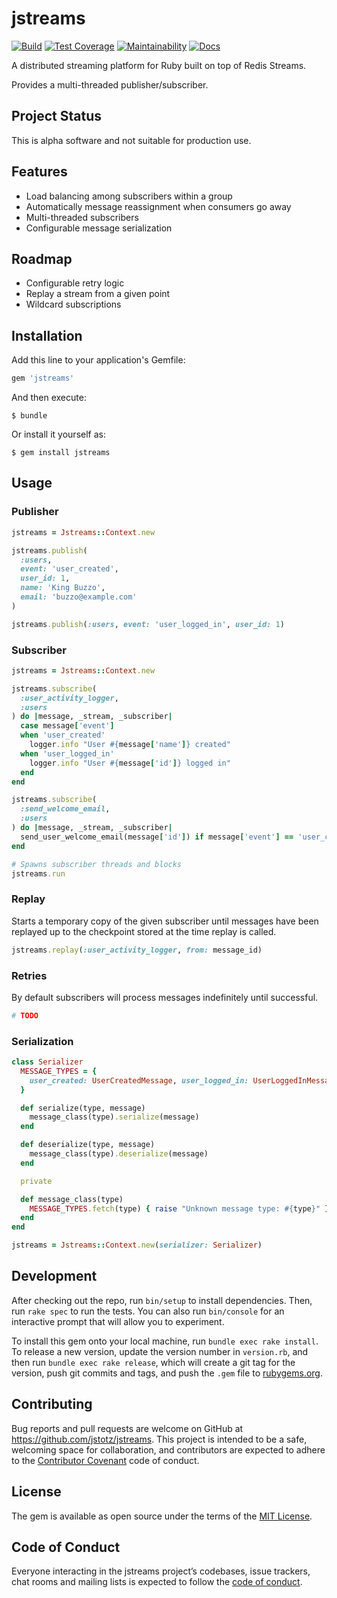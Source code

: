 # jstreams

[![Build](https://github.com/springboardretail/jstreams/actions/workflows/build.yml/badge.svg?branch=master)](https://github.com/springboardretail/jstreams/actions/workflows/build.yml)
[![Test Coverage](https://img.shields.io/codeclimate/coverage/jstotz/jstreams.svg)](https://codeclimate.com/github/jstotz/jstreams/test_coverage)
[![Maintainability](https://img.shields.io/codeclimate/maintainability/jstotz/jstreams.svg)](https://codeclimate.com/github/jstotz/jstreams/maintainability)
[![Docs](https://img.shields.io/badge/docs-yard-green.svg)](https://www.rubydoc.info/github/jstotz/jstreams/master)

A distributed streaming platform for Ruby built on top of Redis Streams.

Provides a multi-threaded publisher/subscriber.

## Project Status

This is alpha software and not suitable for production use.

## Features

- Load balancing among subscribers within a group
- Automatically message reassignment when consumers go away
- Multi-threaded subscribers
- Configurable message serialization

## Roadmap

- Configurable retry logic
- Replay a stream from a given point
- Wildcard subscriptions

## Installation

Add this line to your application's Gemfile:

```ruby
gem 'jstreams'
```

And then execute:

    $ bundle

Or install it yourself as:

    $ gem install jstreams

## Usage

### Publisher

```ruby
jstreams = Jstreams::Context.new

jstreams.publish(
  :users,
  event: 'user_created',
  user_id: 1,
  name: 'King Buzzo',
  email: 'buzzo@example.com'
)

jstreams.publish(:users, event: 'user_logged_in', user_id: 1)
```

### Subscriber

```ruby
jstreams = Jstreams::Context.new

jstreams.subscribe(
  :user_activity_logger,
  :users
) do |message, _stream, _subscriber|
  case message['event']
  when 'user_created'
    logger.info "User #{message['name']} created"
  when 'user_logged_in'
    logger.info "User #{message['id']} logged in"
  end
end

jstreams.subscribe(
  :send_welcome_email,
  :users
) do |message, _stream, _subscriber|
  send_user_welcome_email(message['id']) if message['event'] == 'user_created'
end

# Spawns subscriber threads and blocks
jstreams.run
```

### Replay

Starts a temporary copy of the given subscriber until messages have been replayed up to the checkpoint stored at the time replay is called.

```ruby
jstreams.replay(:user_activity_logger, from: message_id)
```

### Retries

By default subscribers will process messages indefinitely until successful.

```ruby
# TODO
```

### Serialization

```ruby
class Serializer
  MESSAGE_TYPES = {
    user_created: UserCreatedMessage, user_logged_in: UserLoggedInMessage
  }

  def serialize(type, message)
    message_class(type).serialize(message)
  end

  def deserialize(type, message)
    message_class(type).deserialize(message)
  end

  private

  def message_class(type)
    MESSAGE_TYPES.fetch(type) { raise "Unknown message type: #{type}" }
  end
end

jstreams = Jstreams::Context.new(serializer: Serializer)
```

## Development

After checking out the repo, run `bin/setup` to install dependencies. Then, run `rake spec` to run the tests. You can also run `bin/console` for an interactive prompt that will allow you to experiment.

To install this gem onto your local machine, run `bundle exec rake install`. To release a new version, update the version number in `version.rb`, and then run `bundle exec rake release`, which will create a git tag for the version, push git commits and tags, and push the `.gem` file to [rubygems.org](https://rubygems.org).

## Contributing

Bug reports and pull requests are welcome on GitHub at https://github.com/jstotz/jstreams. This project is intended to be a safe, welcoming space for collaboration, and contributors are expected to adhere to the [Contributor Covenant](http://contributor-covenant.org) code of conduct.

## License

The gem is available as open source under the terms of the [MIT License](https://opensource.org/licenses/MIT).

## Code of Conduct

Everyone interacting in the jstreams project’s codebases, issue trackers, chat rooms and mailing lists is expected to follow the [code of conduct](https://github.com/jstotz/jstreams/blob/master/CODE_OF_CONDUCT.md).
